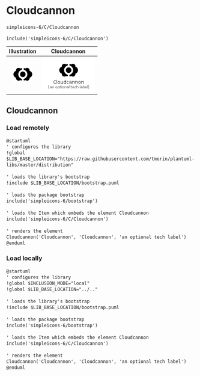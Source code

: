 # Cloudcannon


```text
simpleicons-6/C/Cloudcannon
```

```text
include('simpleicons-6/C/Cloudcannon')
```



| Illustration | Cloudcannon |
| :---: | :---: |
| ![illustration for Illustration](../../simpleicons-6/C/Cloudcannon.png) | ![illustration for Cloudcannon](../../simpleicons-6/C/Cloudcannon.Local.png) |




## Cloudcannon

### Load remotely
```plantuml
@startuml
' configures the library
!global $LIB_BASE_LOCATION="https://raw.githubusercontent.com/tmorin/plantuml-libs/master/distribution"

' loads the library's bootstrap
!include $LIB_BASE_LOCATION/bootstrap.puml

' loads the package bootstrap
include('simpleicons-6/bootstrap')

' loads the Item which embeds the element Cloudcannon
include('simpleicons-6/C/Cloudcannon')

' renders the element
Cloudcannon('Cloudcannon', 'Cloudcannon', 'an optional tech label')
@enduml
```

### Load locally
```plantuml
@startuml
' configures the library
!global $INCLUSION_MODE="local"
!global $LIB_BASE_LOCATION="../.."

' loads the library's bootstrap
!include $LIB_BASE_LOCATION/bootstrap.puml

' loads the package bootstrap
include('simpleicons-6/bootstrap')

' loads the Item which embeds the element Cloudcannon
include('simpleicons-6/C/Cloudcannon')

' renders the element
Cloudcannon('Cloudcannon', 'Cloudcannon', 'an optional tech label')
@enduml
```

